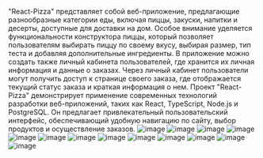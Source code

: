   "React-Pizza" представляет собой веб-приложение, предлагающие разнообразные категории еды, включая пиццы, закуски, напитки и десерты, доступные для доставки на дом. Особое внимание уделяется функциональности конструктора пиццы, который позволяет пользователям выбирать пиццу по своему вкусу, выбирая размер, тип теста и добавляя дополнительные ингредиенты.
  В приложение можно создать также личный кабинета пользователей, где хранится их личная информация и данные о заказах. Через личный кабинет пользователи могут получить доступ к странице своего заказа, где отображается текущий статус заказа и краткая информация о нем.
  Проект "React-Pizza" демонстрирует применение современных технологий разработки веб-приложений, таких как React, TypeScript, Node.js и PostgreSQL. Он предлагает привлекательный пользовательский интерфейс, обеспечивающий удобную навигацию по сайту, выбор продуктов и осуществление заказов. 
![image](https://github.com/vorobevvsevolod/react_pizza-Frontend/assets/100051617/479617b9-6c23-4215-981e-4b8ae8b57efe)
![image](https://github.com/vorobevvsevolod/react_pizza-Frontend/assets/100051617/117a12ff-f62c-42d7-bb7b-0b2450c9be68)
![image](https://github.com/vorobevvsevolod/react_pizza-Frontend/assets/100051617/c5d4ff83-6f74-4a8f-a604-86be66b4226b)
![image](https://github.com/vorobevvsevolod/react_pizza-Frontend/assets/100051617/bb507722-ed86-4a34-b804-346ff4e24801)
![image](https://github.com/vorobevvsevolod/react_pizza-Frontend/assets/100051617/014a9737-f11d-470e-b9bc-ca6c6d1e6eec)
![image](https://github.com/vorobevvsevolod/react_pizza-Frontend/assets/100051617/30ffef0e-9010-44cc-8fbf-ff8615fe2406)
![image](https://github.com/vorobevvsevolod/react_pizza-Frontend/assets/100051617/48785539-3c13-4529-ab33-c81234b9335d)
![image](https://github.com/vorobevvsevolod/react_pizza-Frontend/assets/100051617/0e5d2315-cade-4bc3-99a5-cae25c248e61)
![image](https://github.com/vorobevvsevolod/react_pizza-Frontend/assets/100051617/0d6526c6-8d88-46b5-b553-211e3e588682)
![image](https://github.com/vorobevvsevolod/react_pizza-Frontend/assets/100051617/03930655-d064-4afd-a8e1-8d76256e94a1)
![image](https://github.com/vorobevvsevolod/react_pizza-Frontend/assets/100051617/8187c3a2-47b7-43d0-bfd6-48df736e962b)
![image](https://github.com/vorobevvsevolod/react_pizza-Frontend/assets/100051617/508699dd-1460-4795-beac-14e23c80f242)
![image](https://github.com/vorobevvsevolod/react_pizza-Frontend/assets/100051617/2364d799-45e2-47d2-af56-5e5cd7195f85)

